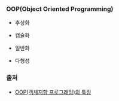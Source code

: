 ### OOP(Object Oriented Programming)

- 추상화

- 캡슐화

- 일반화

- 다형성


### 출처
- [OOP(객체지향 프로그래밍)의 특징](https://gmlwjd9405.github.io/2018/07/05/oop-features.html)
